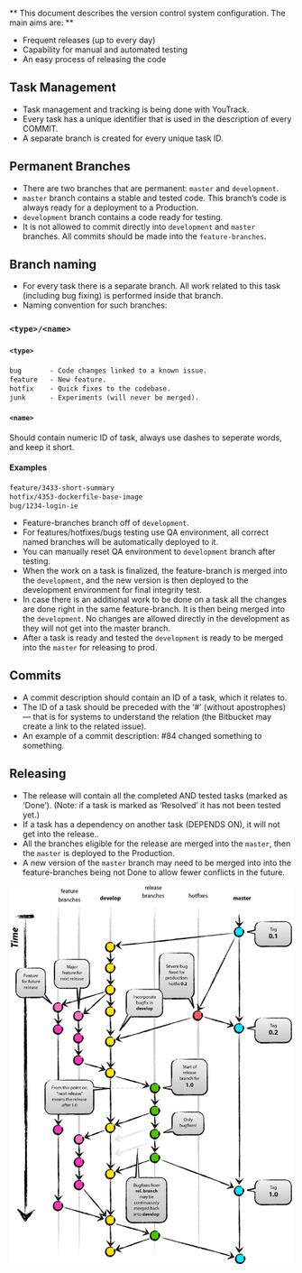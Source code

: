 ** This document describes the version control system configuration. The main aims are: **

* Frequent releases (up to every day)
* Capability for manual and automated testing
* An easy process of releasing the code


Task Management
-------------------

* Task management and tracking is being done with YouTrack.
* Every task has a unique identifier that is used in the description of every COMMIT.
* A separate branch is created for every unique task ID.



Permanent Branches
------------------

* There are two branches that are permanent: `master` and `development`.
* `master` branch contains a stable and tested code. This branch’s code is always ready for a deployment to a Production.
* `development` branch contains a code ready for testing.
* It is not allowed to commit directly into `development` and `master` branches. All commits should be made into the `feature-branches`.


Branch naming
------------------------------

* For every task there is a separate branch. All work related to this task (including bug fixing) is performed inside that branch.
* Naming convention for such branches:


### `<type>/<name>`

#### `<type>`
```
bug       - Code changes linked to a known issue.
feature   - New feature.
hotfix    - Quick fixes to the codebase.
junk      - Experiments (will never be merged).
```

#### `<name>`
Should contain numeric ID of task,
always use dashes to seperate words, and keep it short.

#### Examples
```
feature/3433-short-summary
hotfix/4353-dockerfile-base-image
bug/1234-login-ie
```
* Feature-branches branch off of `development`.
* For features/hotfixes/bugs testing use QA environment, all correct named branches will be automatically deployed to it.
* You can manually reset QA environment to `development` branch after testing.
* When the work on a task is finalized, the feature-branch is merged into the `development`, and the new version is then deployed to the development environment for final integrity test.
* In case there is an additional work to be done on a task all the changes are done right in the same feature-branch. It is then being merged into the `development`. No changes are allowed directly in the development as they will not get into the master branch.
* After a task is ready and tested the `development` is ready to be merged into the `master` for releasing to prod.


Commits
-------

* A commit description should contain an ID of a task, which it relates to.
* The ID of a task should be preceded with the ‘#’ (without apostrophes) — that is for systems to understand the relation (the Bitbucket may create a link to the related issue).
* An example of a commit description: #84 changed something to something.


Releasing
-----

* The release will contain all the completed AND tested tasks (marked as ‘Done’). (Note: if a task is marked as ‘Resolved’ it has not been tested yet.)
* If a task has a dependency on another task (DEPENDS ON), it will not get into the release..
* All the branches eligible for the release are merged into the `master`, then the `master` is deployed to the Production.
* A new version of the `master` branch may need to be merged into into the feature-branches being not Done to allow fewer conflicts in the future.


![gitflow1](git-flow.png "gitflow")

